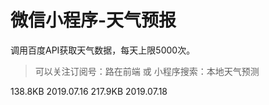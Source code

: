 # 微信小程序-天气预报

调用百度API获取天气数据，每天上限5000次。

> 可以关注订阅号：路在前端 或 小程序搜索：本地天气预测

138.8KB  2019.07.16
217.9KB  2019.07.18
